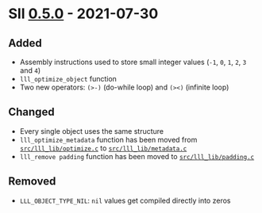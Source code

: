 # Sll [0.5.0] - 2021-07-30

## Added

- Assembly instructions used to store small integer values (`-1`, `0`, `1`, `2`, `3` and `4`)
- `lll_optimize_object` function
- Two new operators: `(>-)` (do-while loop) and `(><)` (infinite loop)

## Changed

- Every single object uses the same structure
- `lll_optimize_metadata` function has been moved from [`src/lll_lib/optimize.c`][0.4.1/src/lll_lib/optimize.c] to [`src/lll_lib/metadata.c`][0.5.0/src/lll_lib/metadata.c]
- `lll_remove padding` function has been moved to [`src/lll_lib/padding.c`][0.5.0/src/lll_lib/padding.c]

## Removed

- `LLL_OBJECT_TYPE_NIL`: `nil` values get compiled directly into zeros

[0.5.0]: https://github.com/sl-lang/sll/compare/lll-v0.4.1...lll-v0.5.0
[0.5.0/src/lll_lib/metadata.c]: https://github.com/sl-lang/sll/blob/sll-v0.5.0/src/lll_lib/metadata.c
[0.5.0/src/lll_lib/padding.c]: https://github.com/sl-lang/sll/blob/sll-v0.5.0/src/lll_lib/padding.c
[0.4.1/src/lll_lib/optimize.c]: https://github.com/sl-lang/sll/blob/sll-v0.4.1/src/lll_lib/optimize.c
